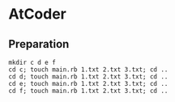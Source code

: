 AtCoder
=======


## Preparation

```
mkdir c d e f
cd c; touch main.rb 1.txt 2.txt 3.txt; cd ..
cd d; touch main.rb 1.txt 2.txt 3.txt; cd ..
cd e; touch main.rb 1.txt 2.txt 3.txt; cd ..
cd f; touch main.rb 1.txt 2.txt 3.txt; cd ..
```
